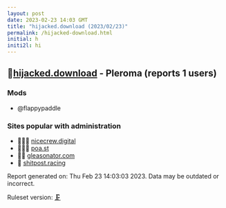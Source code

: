 ```yaml
---
layout: post
date: 2023-02-23 14:03 GMT
title: "hijacked.download (2023/02/23)"
permalink: /hijacked-download.html
initial: h
initi2l: hi
---
```


## 🦝[hijacked.download](https://hijacked.download) - Pleroma (reports 1 users)

### Mods
 * @flappypaddle

### Sites popular with administration

* 🦝🧸💉 [nicecrew.digital](/nicecrew-digital.html)
* 🦝🧸💉 [poa.st](/poa-st.html)
* 🦝🧸 [gleasonator.com](/gleasonator-com.html)
* 🦝 [shitpost.racing](/shitpost-racing.html)

Report generated on: Thu Feb 23 14:03:03 2023. Data may be outdated or incorrect.

Ruleset version: [🗜](/version-clamp)
